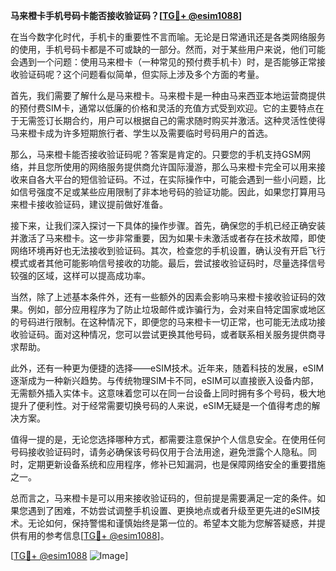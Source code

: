 **马来橙卡手机号码卡能否接收验证码？[[TG💪+ @esim1088](https://t.me/s/esim1088)]**

在当今数字化时代，手机卡的重要性不言而喻。无论是日常通讯还是各类网络服务的使用，手机号码卡都是不可或缺的一部分。然而，对于某些用户来说，他们可能会遇到一个问题：使用马来橙卡（一种常见的预付费手机卡）时，是否能够正常接收验证码呢？这个问题看似简单，但实际上涉及多个方面的考量。

首先，我们需要了解什么是马来橙卡。马来橙卡是一种由马来西亚本地运营商提供的预付费SIM卡，通常以低廉的价格和灵活的充值方式受到欢迎。它的主要特点在于无需签订长期合约，用户可以根据自己的需求随时购买并激活。这种灵活性使得马来橙卡成为许多短期旅行者、学生以及需要临时号码用户的首选。

那么，马来橙卡能否接收验证码呢？答案是肯定的。只要您的手机支持GSM网络，并且您所使用的网络服务提供商允许国际漫游，那么马来橙卡完全可以用来接收来自各大平台的短信验证码。不过，在实际操作中，可能会遇到一些小问题，比如信号强度不足或某些应用限制了非本地号码的验证功能。因此，如果您打算用马来橙卡接收验证码，建议提前做好准备。

接下来，让我们深入探讨一下具体的操作步骤。首先，确保您的手机已经正确安装并激活了马来橙卡。这一步非常重要，因为如果卡未激活或者存在技术故障，即使网络环境再好也无法接收到验证码。其次，检查您的手机设置，确认没有开启飞行模式或者其他可能影响信号接收的功能。最后，尝试接收验证码时，尽量选择信号较强的区域，这样可以提高成功率。

当然，除了上述基本条件外，还有一些额外的因素会影响马来橙卡接收验证码的效果。例如，部分应用程序为了防止垃圾邮件或诈骗行为，会对来自特定国家或地区的号码进行限制。在这种情况下，即便您的马来橙卡一切正常，也可能无法成功接收验证码。面对这种情况，您可以尝试更换其他号码，或者联系相关服务提供商寻求帮助。

此外，还有一种更为便捷的选择——eSIM技术。近年来，随着科技的发展，eSIM逐渐成为一种新兴趋势。与传统物理SIM卡不同，eSIM可以直接嵌入设备内部，无需额外插入实体卡。这意味着您可以在同一台设备上同时拥有多个号码，极大地提升了便利性。对于经常需要切换号码的人来说，eSIM无疑是一个值得考虑的解决方案。

值得一提的是，无论您选择哪种方式，都需要注意保护个人信息安全。在使用任何号码接收验证码时，请务必确保该号码仅用于合法用途，避免泄露个人隐私。同时，定期更新设备系统和应用程序，修补已知漏洞，也是保障网络安全的重要措施之一。

总而言之，马来橙卡是可以用来接收验证码的，但前提是需要满足一定的条件。如果您遇到了困难，不妨尝试调整手机设置、更换地点或者升级至更先进的eSIM技术。无论如何，保持警惕和谨慎始终是第一位的。希望本文能为您解答疑惑，并提供有用的参考信息[[TG💪+ @esim1088](https://t.me/s/esim1088)]。

[[TG💪+ @esim1088](https://t.me/s/esim1088) ![Image](https://i.postimg.cc/4NQfJmqS/Snipaste-2025-05-13-00-14-12.png)]